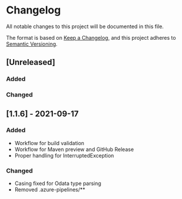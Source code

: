 # Changelog

All notable changes to this project will be documented in this file.

The format is based on [Keep a Changelog](https://keepachangelog.com/en/1.0.0/),
and this project adheres to [Semantic Versioning](https://semver.org/spec/v2.0.0.html).

## [Unreleased]

### Added
### Changed

## [1.1.6] - 2021-09-17 
### Added
- Workflow for build validation
- Workflow for Maven preview and GitHub Release
- Proper handling for InterruptedException
### Changed
- Casing fixed for Odata type parsing
- Removed .azure-pipelines/**
